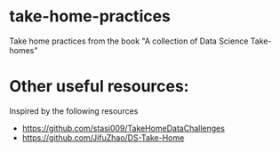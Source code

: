 # take-home-practices
Take home practices from the book "A collection of Data Science Take-homes"



# Other useful resources:
Inspired by the following resources
- https://github.com/stasi009/TakeHomeDataChallenges
- https://github.com/JifuZhao/DS-Take-Home
